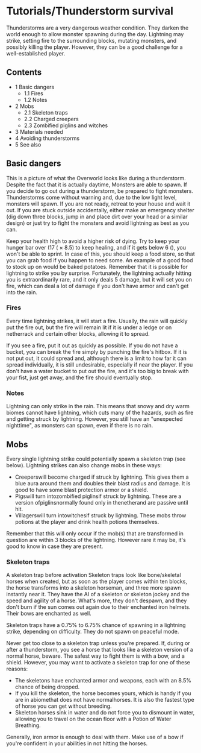 # Tutorials/Thunderstorm survival
Thunderstorms are a very dangerous weather condition. They darken the world enough to allow monster spawning during the day. Lightning may strike, setting fire to the surrounding blocks, mutating monsters, and possibly killing the player. However, they can be a good challenge for a well-established player.

## Contents
- 1 Basic dangers
	- 1.1 Fires
	- 1.2 Notes
- 2 Mobs
	- 2.1 Skeleton traps
	- 2.2 Charged creepers
	- 2.3 Zombified piglins and witches
- 3 Materials needed
- 4 Avoiding thunderstorms
- 5 See also

## Basic dangers
This is a picture of what the Overworld looks like during a thunderstorm. Despite the fact that it is actually daytime, Monsters are able to spawn.
If you decide to go out during a thunderstorm, be prepared to fight monsters. Thunderstorms come without warning and, due to the low light level, monsters will spawn. If you are not ready, retreat to your house and wait it out. If you are stuck outside accidentally, either make an emergency shelter (dig down three blocks, jump in and place dirt over your head or a similar design) or just try to fight the monsters and avoid lightning as best as you can.

Keep your health high to avoid a higher risk of dying. Try to keep your hunger bar over (17 ( × 8.5) to keep healing, and if it gets below 6 (), you won't be able to sprint. In case of this, you should keep a food store, so that you can grab food if you happen to need some. An example of a good food to stock up on would be baked potatoes. Remember that it is possible for lightning to strike you by surprise. Fortunately, the lightning actually hitting you is extraordinarily rare, and it only deals 5 damage, but it will set you on fire, which can deal a lot of damage if you don't have armor and can't get into the rain.

### Fires
Every time lightning strikes, it will start a fire. Usually, the rain will quickly put the fire out, but the fire will remain lit if it is under a ledge or on netherrack and certain other blocks, allowing it to spread.

If you see a fire, put it out as quickly as possible. If you do not have a bucket, you can break the fire simply by punching the fire's hitbox. If it is not put out, it could spread and, although there is a limit to how far it can spread individually, it is still undesirable, especially if near the player. If you don't have a water bucket to put out the fire, and it's too big to break with your fist, just get away, and the fire should eventually stop.

### Notes
Lightning can only strike in the rain. This means that snowy and dry warm biomes cannot have lightning, which cuts many of the hazards, such as fire and getting struck by lightning. However, you still have an "unexpected nighttime", as monsters can spawn, even if there is no rain.

## Mobs
Every single lightning strike could potentially spawn a skeleton trap (see below). Lightning strikes can also change mobs in these ways:

- Creeperswill become charged if struck by lightning. This gives them a blue aura around them and doubles their blast radius and damage. It is good to have some blast protection armor or a shield.
- Pigswill turn intozombified piglinsif struck by lightning. These are a version ofpiglinsnormally found only in thenetherand are passive until hit.
- Villagerswill turn intowitchesif struck by lightning. These mobs throw potions at the player and drink health potions themselves.

Remember that this will only occur if the mob(s) that are transformed in question are within 3 blocks of the lightning. However rare it may be, it's good to know in case they are present.

### Skeleton traps
A skeleton trap before activation
Skeleton traps look like bone/skeletal horses when created, but as soon as the player comes within ten blocks, the horse transforms into a skeleton horseman, and three more spawn instantly near it. They have the AI of a skeleton or skeleton jockey and the speed and agility of a horse. What's more, they don't despawn, and they don't burn if the sun comes out again due to their enchanted iron helmets. Their bows are enchanted as well.

Skeleton traps have a 0.75% to 6.75% chance of spawning in a lightning strike, depending on difficulty. They do not spawn on peaceful mode.

Never get too close to a skeleton trap unless you're prepared. If, during or after a thunderstorm, you see a horse that looks like a skeleton version of a normal horse, beware. The safest way to fight them is with a bow, and a shield. However, you may want to activate a skeleton trap for one of these reasons:

- The skeletons have enchanted armor and weapons, each with an 8.5% chance of being dropped.
- If you kill the skeleton, the horse becomes yours, which is handy if you are in abiomethat does not have normalhorses. It is also the fastest type of horse you can get without breeding.
- Skeleton horses sink in water and do not force you to dismount in water, allowing you to travel on the ocean floor with a Potion of Water Breathing.

Generally, iron armor is enough to deal with them. Make use of a bow if you're confident in your abilities in not hitting the horses.

